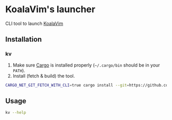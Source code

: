 # KoalaVim's launcher

CLI tool to launch [KoalaVim](https://github.com/KoalaVim/KoalaVim)

## Installation
### kv
1. Make sure [Cargo](https://www.rust-lang.org/tools/install) is installed properly (`~/.cargo/bin` should be in your `PATH`).
2. Install (fetch & build) the tool.
```bash
CARGO_NET_GIT_FETCH_WITH_CLI=true cargo install --git=https://github.com/KoalaVim/kv.git
```


## Usage
```bash
kv --help
```
